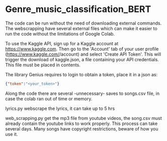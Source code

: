 # Genre_music_classification_BERT

The code can be run without the need of downloading external commands. The webscrapping have several external files which can make it easier to run the code without the limitations of Google Colab.

To use the Kaggle API, sign up for a Kaggle account at https://www.kaggle.com. Then go to the 'Account' tab of your user profile (https://www.kaggle.com/<username>/account) and select 'Create API Token'. This will trigger the download of kaggle.json, a file containing your API credentials. This file must be placed in contents.
  
 The library Genius requires to login to obtain a token, place it in a json as:
  
  ```json
  {"token":"<your_token>"}
  ```
  
  Along the code there are several -unnecessary- saves to songs.csv file, in case the colab ran out of time or memory.
  
  
  lyrics.py webscrape the lyrics, it can take up to 5 hrs
  
  web_scrapping.py get the mp3 file from youtube videos, the song.csv must already contain the youtube links to work properly. This process can take several days. Many songs have copyright restrictions, beware of how you use it.
  
  
  
  
